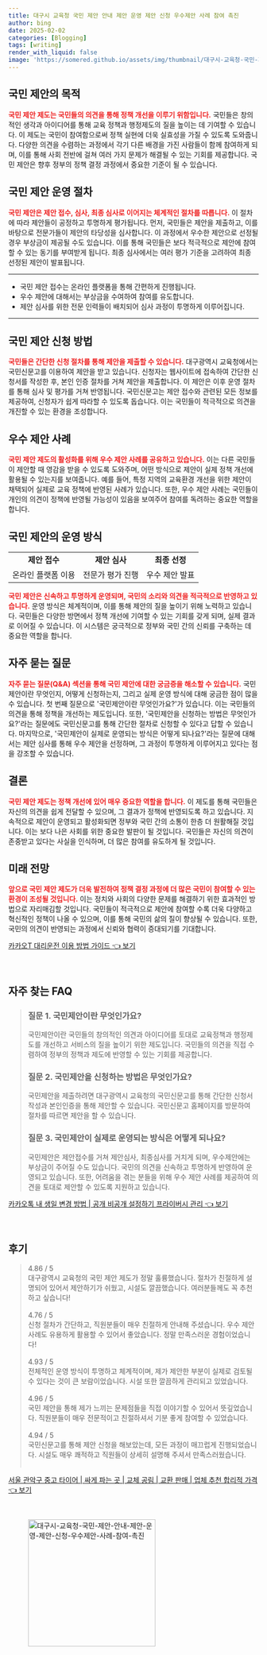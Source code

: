 ```yaml
---
title: 대구시 교육청 국민 제안 안내 제안 운영 제안 신청 우수제안 사례 참여 촉진
author: bing
date: 2025-02-02
categories: [Blogging]
tags: [writing]
render_with_liquid: false
image: 'https://somered.github.io/assets/img/thumbnail/대구시-교육청-국민-제안-안내-제안-운영-제안-신청-우수제안-사례-참여-촉진.webp'
---
```



<h2 id='국민제안의목적'>국민 제안의 목적</h2>

<p><b><span style="color: #ee2323;">국민 제안 제도는 국민들의 의견을 통해 정책 개선을 이루기 위함입니다.</span></b> 국민들은 창의적인 생각과 아이디어를 통해 교육 정책과 행정제도의 질을 높이는 데 기여할 수 있습니다. 이 제도는 국민이 참여함으로써 정책 실현에 더욱 실효성을 가질 수 있도록 도와줍니다. 다양한 의견을 수렴하는 과정에서 각기 다른 배경을 가진 사람들이 함께 참여하게 되며, 이를 통해 사회 전반에 걸쳐 여러 가지 문제가 해결될 수 있는 기회를 제공합니다. 국민 제안은 향후 정부의 정책 결정 과정에서 중요한 기준이 될 수 있습니다.</p>

<h2 id='국민제안운영절차'>국민 제안 운영 절차</h2>

<p><b><span style="color: #ee2323;">국민 제안은 제안 접수, 심사, 최종 심사로 이어지는 체계적인 절차를 따릅니다.</span></b> 이 절차에 따라 제안들이 공정하고 투명하게 평가됩니다. 먼저, 국민들은 제안을 제출하고, 이를 바탕으로 전문가들이 제안의 타당성을 심사합니다. 이 과정에서 우수한 제안으로 선정될 경우 부상금이 제공될 수도 있습니다. 이를 통해 국민들은 보다 적극적으로 제안에 참여할 수 있는 동기를 부여받게 됩니다. 최종 심사에서는 여러 평가 기준을 고려하여 최종 선정된 제안이 발표됩니다.</p>

<hr />

<ul>
    <li>국민 제안 접수는 온라인 플랫폼을 통해 간편하게 진행됩니다.</li>
    <li>우수 제안에 대해서는 부상금을 수여하여 참여를 유도합니다.</li>
    <li>제안 심사를 위한 전문 인력들이 배치되어 심사 과정이 투명하게 이루어집니다.</li>
</ul>

<hr />

<h2 id='국민제안신청방법'>국민 제안 신청 방법</h2>

<p><b><span style="color: #ee2323;">국민들은 간단한 신청 절차를 통해 제안을 제출할 수 있습니다.</span></b> 대구광역시 교육청에서는 국민신문고를 이용하여 제안을 받고 있습니다. 신청자는 웹사이트에 접속하여 간단한 신청서를 작성한 후, 본인 인증 절차를 거쳐 제안을 제출합니다. 이 제안은 이후 운영 절차를 통해 심사 및 평가를 거쳐 반영됩니다. 국민신문고는 제안 접수와 관련된 모든 정보를 제공하여, 신청자가 쉽게 따라할 수 있도록 돕습니다. 이는 국민들이 적극적으로 의견을 개진할 수 있는 환경을 조성합니다.</p>

<h2 id='우수제안사례'>우수 제안 사례</h2>

<p><b><span style="color: #ee2323;">국민 제안 제도의 활성화를 위해 우수 제안 사례를 공유하고 있습니다.</span></b> 이는 다른 국민들이 제안할 때 영감을 받을 수 있도록 도와주며, 어떤 방식으로 제안이 실제 정책 개선에 활용될 수 있는지를 보여줍니다. 예를 들어, 특정 지역의 교육환경 개선을 위한 제안이 채택되어 실제로 교육 정책에 반영된 사례가 있습니다. 또한, 우수 제안 사례는 국민들이 개인의 의견이 정책에 반영될 가능성이 있음을 보여주어 참여를 독려하는 중요한 역할을 합니다.</p>

<h2 id='국민제안의운영방식'>국민 제안의 운영 방식</h2>

<table>
    <tr>
        <td style="text-align: center; height: 17px;"><b>제안 접수</b></td>
        <td style="text-align: center; height: 17px;"><b>제안 심사</b></td>
        <td style="text-align: center; height: 17px;"><b>최종 선정</b></td>
    </tr>
    <tr>
        <td style="text-align: center; height: 17px;">온라인 플랫폼 이용</td>
        <td style="text-align: center; height: 17px;">전문가 평가 진행</td>
        <td style="text-align: center; height: 17px;">우수 제안 발표</td>
    </tr>
</table>

<p><b><span style="color: #ee2323;">국민 제안은 신속하고 투명하게 운영되며, 국민의 소리와 의견을 적극적으로 반영하고 있습니다.</span></b> 운영 방식은 체계적이며, 이를 통해 제안의 질을 높이기 위해 노력하고 있습니다. 국민들은 다양한 방면에서 정책 개선에 기여할 수 있는 기회를 갖게 되며, 실제 결과로 이어질 수 있습니다. 이 시스템은 궁극적으로 정부와 국민 간의 신뢰를 구축하는 데 중요한 역할을 합니다.</p>

<h2 id='자주묻는질문'>자주 묻는 질문</h2>

<p><b><span style="color: #ee2323;">자주 묻는 질문(Q&A) 섹션을 통해 국민 제안에 대한 궁금증을 해소할 수 있습니다.</span></b> 국민 제안이란 무엇인지, 어떻게 신청하는지, 그리고 실제 운영 방식에 대해 궁금한 점이 많을 수 있습니다. 첫 번째 질문으로 '국민제안이란 무엇인가요?'가 있습니다. 이는 국민들의 의견을 통해 정책을 개선하는 제도입니다. 또한, '국민제안을 신청하는 방법은 무엇인가요?'라는 질문에도 국민신문고를 통해 간단한 절차로 신청할 수 있다고 답할 수 있습니다. 마지막으로, '국민제안이 실제로 운영되는 방식은 어떻게 되나요?'라는 질문에 대해서는 제안 심사를 통해 우수 제안을 선정하며, 그 과정이 투명하게 이루어지고 있다는 점을 강조할 수 있습니다.</p>

<h2 id='결론'>결론</h2>

<p><b><span style="color: #ee2323;">국민 제안 제도는 정책 개선에 있어 매우 중요한 역할을 합니다.</span></b> 이 제도를 통해 국민들은 자신의 의견을 쉽게 전달할 수 있으며, 그 결과가 정책에 반영되도록 하고 있습니다. 지속적으로 제안이 운영되고 활성화되면 정부와 국민 간의 소통이 한층 더 원활해질 것입니다. 이는 보다 나은 사회를 위한 중요한 발판이 될 것입니다. 국민들은 자신의 의견이 존중받고 있다는 사실을 인식하며, 더 많은 참여를 유도하게 될 것입니다.</p>

<h2 id='미래전망'>미래 전망</h2>

<p><b><span style="color: #ee2323;">앞으로 국민 제안 제도가 더욱 발전하여 정책 결정 과정에 더 많은 국민이 참여할 수 있는 환경이 조성될 것입니다.</span></b> 이는 정치와 사회의 다양한 문제를 해결하기 위한 효과적인 방법으로 자리매김할 것입니다. 국민들이 적극적으로 제안에 참여할 수록 더욱 다양하고 혁신적인 정책이 나올 수 있으며, 이를 통해 국민의 삶의 질이 향상될 수 있습니다. 또한, 국민의 의견이 반영되는 과정에서 신뢰와 협력이 증대되기를 기대합니다.</p>


<p><a class="click-button" title="카카오T 대리운전 이용 방법 가이드" href="https://somered.github.io/posts/%EC%B9%B4%EC%B9%B4%EC%98%A4T-%EB%8C%80%EB%A6%AC%EC%9A%B4%EC%A0%84-%EC%9D%B4%EC%9A%A9-%EB%B0%A9%EB%B2%95-%EA%B0%80%EC%9D%B4%EB%93%9C/" rel="dofollow">카카오T 대리운전 이용 방법 가이드 👈 보기</a></p><br>
<h2 id='자주_찾는_FAQ'>자주 찾는 FAQ</h2>
<div itemscope="" itemtype="https://schema.org/FAQPage">
<blockquote>
<div itemscope="" itemprop="mainEntity" itemtype="https://schema.org/Question">
<h3 itemprop="name">질문 1. 국민제안이란 무엇인가요?</h3>
<div itemscope="" itemprop="acceptedAnswer" itemtype="https://schema.org/Answer">
<span itemprop="text">
<p>국민제안이란 국민들의 창의적인 의견과 아이디어를 토대로 교육정책과 행정제도를 개선하고 서비스의 질을 높이기 위한 제도입니다. 국민들의 의견을 직접 수렴하여 정부의 정책과 제도에 반영할 수 있는 기회를 제공합니다.</p>
</span>
</div>
</div>
<div itemscope="" itemprop="mainEntity" itemtype="https://schema.org/Question">
<h3 itemprop="name">질문 2. 국민제안을 신청하는 방법은 무엇인가요?</h3>
<div itemscope="" itemprop="acceptedAnswer" itemtype="https://schema.org/Answer">
<span itemprop="text">
<p>국민제안을 제출하려면 대구광역시 교육청의 국민신문고를 통해 간단한 신청서 작성과 본인인증을 통해 제안할 수 있습니다. 국민신문고 홈페이지를 방문하여 절차를 따르면 제안을 할 수 있습니다.</p>
</span>
</div>
</div>
<div itemscope="" itemprop="mainEntity" itemtype="https://schema.org/Question">
<h3 itemprop="name">질문 3. 국민제안이 실제로 운영되는 방식은 어떻게 되나요?</h3>
<div itemscope="" itemprop="acceptedAnswer" itemtype="https://schema.org/Answer">
<span itemprop="text">
<p>국민제안은 제안접수를 거쳐 제안심사, 최종심사를 거치게 되며, 우수제안에는 부상금이 주어질 수도 있습니다. 국민의 의견을 신속하고 투명하게 반영하여 운영되고 있습니다. 또한, 어려움을 겪는 분들을 위해 우수 제안 사례를 제공하여 의견을 토대로 제안할 수 있도록 지원하고 있습니다.</p>
</span>
</div>
</div>
</blockquote>
</div>
<p><a class="click-button" title="카카오톡 내 생일 변경 방법 | 공개 비공개 설정하기 프라이버시 관리" href="https://somered.github.io/posts/%EC%B9%B4%EC%B9%B4%EC%98%A4%ED%86%A1-%EB%82%B4-%EC%83%9D%EC%9D%BC-%EB%B3%80%EA%B2%BD-%EB%B0%A9%EB%B2%95-%EA%B3%B5%EA%B0%9C-%EB%B9%84%EA%B3%B5%EA%B0%9C-%EC%84%A4%EC%A0%95%ED%95%98%EA%B8%B0-%ED%94%84%EB%9D%BC%EC%9D%B4%EB%B2%84%EC%8B%9C-%EA%B4%80%EB%A6%AC/" rel="dofollow">카카오톡 내 생일 변경 방법 | 공개 비공개 설정하기 프라이버시 관리 👈 보기</a></p><br>
<h2 id='후기'>후기</h2>
<div itemscope itemtype="https://schema.org/Product">
  <blockquote>
  <div itemprop="review" itemscope itemtype="https://schema.org/Review">
      <div itemprop="reviewRating" itemscope itemtype="https://schema.org/Rating"> <span itemprop="ratingValue">4.86</span> / <span itemprop="bestRating">5</span> </div>
      <span itemprop="reviewBody">대구광역시 교육청의 국민 제안 제도가 정말 훌륭했습니다. 절차가 친절하게 설명되어 있어서 제안하기가 쉬웠고, 시설도 깔끔했습니다. 여러분들께도 꼭 추천하고 싶습니다!</span>
  </div>
  <br>
  <div itemprop="review" itemscope itemtype="https://schema.org/Review">
      <div itemprop="reviewRating" itemscope itemtype="https://schema.org/Rating"> <span itemprop="ratingValue">4.76</span> / <span itemprop="bestRating">5</span> </div>
      <span itemprop="reviewBody">신청 절차가 간단하고, 직원분들이 매우 친절하게 안내해 주셨습니다. 우수 제안 사례도 유용하게 활용할 수 있어서 좋았습니다. 정말 만족스러운 경험이었습니다!</span>
  </div>
  <br>
  <div itemprop="review" itemscope itemtype="https://schema.org/Review">
      <div itemprop="reviewRating" itemscope itemtype="https://schema.org/Rating"> <span itemprop="ratingValue">4.93</span> / <span itemprop="bestRating">5</span> </div>
      <span itemprop="reviewBody">전체적인 운영 방식이 투명하고 체계적이며, 제가 제안한 부분이 실제로 검토될 수 있다는 것이 큰 보람이었습니다. 시설 또한 깔끔하게 관리되고 있었습니다.</span>
  </div>
  <br>
  <div itemprop="review" itemscope itemtype="https://schema.org/Review">
      <div itemprop="reviewRating" itemscope itemtype="https://schema.org/Rating"> <span itemprop="ratingValue">4.96</span> / <span itemprop="bestRating">5</span> </div>
      <span itemprop="reviewBody">국민 제안을 통해 제가 느끼는 문제점들을 직접 이야기할 수 있어서 뜻깊었습니다. 직원분들이 매우 전문적이고 친절하셔서 기분 좋게 참여할 수 있었습니다.</span>
  </div>
  <br>
  <div itemprop="review" itemscope itemtype="https://schema.org/Review">
      <div itemprop="reviewRating" itemscope itemtype="https://schema.org/Rating"> <span itemprop="ratingValue">4.94</span> / <span itemprop="bestRating">5</span> </div>
      <span itemprop="reviewBody">국민신문고를 통해 제안 신청을 해보았는데, 모든 과정이 매끄럽게 진행되었습니다. 시설도 매우 쾌적하고 직원들이 상세히 설명해 주셔서 만족스러웠습니다.</span>
  </div>
  <br>
  </blockquote>
</div>
<p><a class="click-button" title="서울 관악구 중고 타이어 | 싸게 파는 곳 | 교체 공림 | 교환 판매 | 업체 추천 합리적 가격" href="https://somered.github.io/posts/%EC%84%9C%EC%9A%B8-%EA%B4%80%EC%95%85%EA%B5%AC-%EC%A4%91%EA%B3%A0-%ED%83%80%EC%9D%B4%EC%96%B4-%EC%8B%B8%EA%B2%8C-%ED%8C%8C%EB%8A%94-%EA%B3%B3-%EA%B5%90%EC%B2%B4-%EA%B3%B5%EB%A6%BC-%EA%B5%90%ED%99%98-%ED%8C%90%EB%A7%A4-%EC%97%85%EC%B2%B4-%EC%B6%94%EC%B2%9C-%ED%95%A9%EB%A6%AC%EC%A0%81-%EA%B0%80%EA%B2%A9/" rel="dofollow">서울 관악구 중고 타이어 | 싸게 파는 곳 | 교체 공림 | 교환 판매 | 업체 추천 합리적 가격 👈 보기</a></p><br>
<figure class="image"><img src="https://somered.github.io/assets/img/thumbnail/대구시-교육청-국민-제안-안내-제안-운영-제안-신청-우수제안-사례-참여-촉진.webp" alt="대구시-교육청-국민-제안-안내-제안-운영-제안-신청-우수제안-사례-참여-촉진" width="256" height="256"></figure>